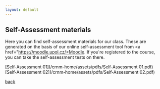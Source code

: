 ```yaml
---
layout: default
---
```


## Self-Assessment materials

Here you can find self-assessment materials for our class. These are generated on the basis of our online self-assessment tool from <a href="https://moodle.upol.cz/>Moodle</a>. If you're registered to the course, you can take the self-assessment tests on there.

[Self-Assessment 01](/crnm-home/assets/pdfs/Self-Assessment 01.pdf)
[Self-Assessment 02](/crnm-home/assets/pdfs/Self-Assessment 02.pdf)


[back](./)
